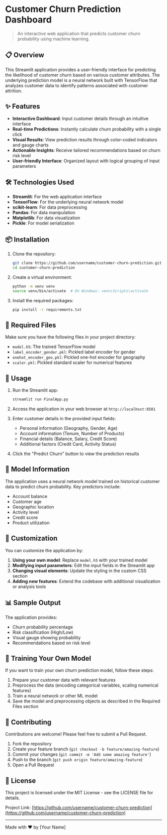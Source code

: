 # Customer Churn Prediction Dashboard

> An interactive web application that predicts customer churn probability using machine learning.

## 📋 Overview

This Streamlit application provides a user-friendly interface for predicting the likelihood of customer churn based on various customer attributes. The underlying prediction model is a neural network built with TensorFlow that analyzes customer data to identify patterns associated with customer attrition.

## ✨ Features

- **Interactive Dashboard**: Input customer details through an intuitive interface
- **Real-time Predictions**: Instantly calculate churn probability with a single click
- **Visual Results**: View prediction results through color-coded indicators and gauge charts
- **Actionable Insights**: Receive tailored recommendations based on churn risk level
- **User-friendly Interface**: Organized layout with logical grouping of input parameters

## 🛠️ Technologies Used

- **Streamlit**: For the web application interface
- **TensorFlow**: For the underlying neural network model
- **scikit-learn**: For data preprocessing
- **Pandas**: For data manipulation
- **Matplotlib**: For data visualization
- **Pickle**: For model serialization

## 📦 Installation

1. Clone the repository:
   ```bash
   git clone https://github.com/username/customer-churn-prediction.git
   cd customer-churn-prediction
   ```

2. Create a virtual environment:
   ```bash
   python -m venv venv
   source venv/bin/activate  # On Windows: venv\Scripts\activate
   ```

3. Install the required packages:
   ```bash
   pip install -r requirements.txt
   ```

## 📄 Required Files

Make sure you have the following files in your project directory:

- `model.h5`: The trained TensorFlow model
- `label_encoder_gender.pkl`: Pickled label encoder for gender
- `onehot_encoder_geo.pkl`: Pickled one-hot encoder for geography
- `scaler.pkl`: Pickled standard scaler for numerical features

## 🚀 Usage

1. Run the Streamlit app:
   ```bash
   streamlit run FinalApp.py
   ```

2. Access the application in your web browser at `http://localhost:8501`

3. Enter customer details in the provided input fields:
   - Personal information (Geography, Gender, Age)
   - Account information (Tenure, Number of Products)
   - Financial details (Balance, Salary, Credit Score)
   - Additional factors (Credit Card, Activity Status)

4. Click the "Predict Churn" button to view the prediction results

## 🧠 Model Information

The application uses a neural network model trained on historical customer data to predict churn probability. Key predictors include:

- Account balance
- Customer age
- Geographic location
- Activity level
- Credit score
- Product utilization

## 🔧 Customization

You can customize the application by:

1. **Using your own model**: Replace `model.h5` with your trained model
2. **Modifying input parameters**: Edit the input fields in the Streamlit app
3. **Changing visual elements**: Update the styling in the custom CSS section
4. **Adding new features**: Extend the codebase with additional visualization or analysis tools

## 📊 Sample Output

The application provides:

- Churn probability percentage
- Risk classification (High/Low)
- Visual gauge showing probability
- Recommendations based on risk level

## 📝 Training Your Own Model

If you want to train your own churn prediction model, follow these steps:

1. Prepare your customer data with relevant features
2. Preprocess the data (encoding categorical variables, scaling numerical features)
3. Train a neural network or other ML model
4. Save the model and preprocessing objects as described in the Required Files section

## 🤝 Contributing

Contributions are welcome! Please feel free to submit a Pull Request.

1. Fork the repository
2. Create your feature branch (`git checkout -b feature/amazing-feature`)
3. Commit your changes (`git commit -m 'Add some amazing feature'`)
4. Push to the branch (`git push origin feature/amazing-feature`)
5. Open a Pull Request

## 📜 License

This project is licensed under the MIT License - see the LICENSE file for details.


Project Link: [https://github.com/username/customer-churn-prediction](https://github.com/username/customer-churn-prediction)

---

Made with ❤️ by [Your Name]

